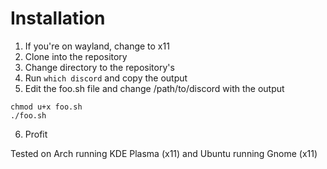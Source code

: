 # Installation
1. If you're on wayland, change to x11
2. Clone into the repository
3. Change directory to the repository's
4. Run `which discord` and copy the output
5. Edit the foo.sh file and change /path/to/discord with the output
```
chmod u+x foo.sh
./foo.sh
```
6. Profit

Tested on Arch running KDE Plasma (x11) and Ubuntu running Gnome (x11)
